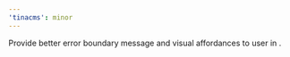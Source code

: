 ```yaml
---
'tinacms': minor
---
```


Provide better error boundary message and visual affordances to user in <ErrorBoundary />.
